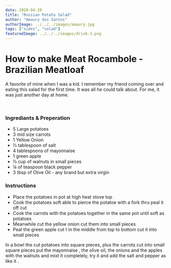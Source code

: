 ```yaml
---
date: 2020-04-20
title: "Russian Potato Salad"
author: "Amaury dos Santos"
authorImage: ../../../images/amaury.jpg
tags: ["sides", "salad"]
featuredImage: ../../../images/drink-1.png
---
```


# How to make Meat Rocambole - Brazilian Meatloaf

A favorite of mine when I was a kid. I remember my friend coming over and eating this salad for the first time. It was all he could talk about. For me, it was just another day at home.

<br/>

### Ingrediants & Preperation

- 5 Large potatoes
- 3 mid size carrots
- 1 Yellow Onion
- ½ tablespoon of salt
- 4 tablespoons of mayonnaise
- 1 green apple
- ½ cup of walnuts in small pieces
- ¼ of teaspoon black pepper
- 3 tbsp of Olive Oil - any brand but extra virgin

### Instructions

- Place the potatoes in pot at high heat stove top
- Cook the potatoes soft able to pierce the potatoe with a fork thru peal it off cut
- Cook the carrots with the potatoes together in the same pot until soft as potatoes
- Meanwhile cut the yellow onion cut them into small pieces
- Peal the green apple cut t in the middle from top to bottom cut it into small pieces

In a bowl the cut potatoes into square pieces, plus the carrots cut into small square pieces put the mayonnaise , the olive oil, the onions and the apples with the walnuts and mixt it completely, try it and add the salt and pepper as like it .

